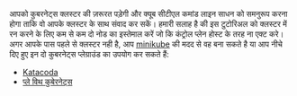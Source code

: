 आपको कुबरनेट्स क्लस्टर की ज़रूरत पड़ेगी और क्यूब सीटीएल कमांड लाइन साधन को 
समनुरूप करना होगा ताकि वो आपके क्लस्टर के साथ संवाद कर सकें। हमारी सलाह है की इस टुटोरिअल को क्लस्टर में रन करने के लिए कम से कम दो नोड का इस्तेमाल करें जो कि कंट्रोल प्लेन 
होस्ट के तरह ना एक्ट करे। अगर आपके पास पहले से क्लस्टर नही है, आप 
[minikube](https://minikube.sigs.k8s.io/docs/tutorials/multi_node/)
की मदद से वह बना सकते है या आप नीचे दिए हुए इन दो कुबरनेट्स प्लेग्राउंड का उपयोग कर सकते हैं:

* [Katacoda](https://www.katacoda.com/courses/kubernetes/playground)
* [प्ले विथ कुबेरनेट्स](https://labs.play-with-k8s.com/)

